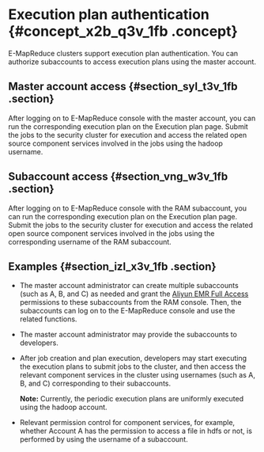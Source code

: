 # Execution plan authentication {#concept_x2b_q3v_1fb .concept}

E-MapReduce clusters support execution plan authentication. You can authorize subaccounts to access execution plans using the master account.

## Master account access {#section_syl_t3v_1fb .section}

After logging on to E-MapReduce console with the master account, you can run the corresponding execution plan on the Execution plan page. Submit the jobs to the security cluster for execution and access the related open source component services involved in the jobs using the hadoop username.

## Subaccount access {#section_vng_w3v_1fb .section}

After logging on to E-MapReduce console with the RAM subaccount, you can run the corresponding execution plan on the Execution plan page. Submit the jobs to the security cluster for execution and access the related open source component services involved in the jobs using the corresponding username of the RAM subaccount.

## Examples {#section_izl_x3v_1fb .section}

-   The master account administrator can create multiple subaccounts \(such as A, B, and C\) as needed and grant the [Aliyun EMR Full Access](../../SP_65/DNRAM11815774/EN-US_TP_12343.dita#concept_t13_3gf_xdb) permissions to these subaccounts from the RAM console. Then, the subaccounts can log on to the E-MapReduce console and use the related functions.
-   The master account administrator may provide the subaccounts to developers.
-   After job creation and plan execution, developers may start executing the execution plans to submit jobs to the cluster, and then access the relevant component services in the cluster using usernames \(such as A, B, and C\) corresponding to their subaccounts.

    **Note:** Currently, the periodic execution plans are uniformly executed using the hadoop account.

-   Relevant permission control for component services, for example, whether Account A has the permission to access a file in hdfs or not, is performed by using the username of a subaccount.

